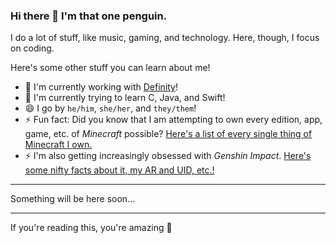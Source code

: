 ### Hi there 👋 I'm that one penguin.

I do a lot of stuff, like music, gaming, and technology. Here, though, I focus on coding.

Here's some other stuff you can learn about me!
- 🔭 I'm currently working with [Definity](https://github.com/DefinityTeam)!
- 🌱 I'm currently trying to learn C, Java, and Swift!
- 😄 I go by `he/him`, `she/her`, and `they/them`!
- ⚡ Fun fact: Did you know that I am attempting to own every edition, app, game, etc. of *Minecraft* possible? [Here's a list of every single thing of Minecraft I own.](https://github.com/jbmagination/jbmagination/blob/master/info/MINECRAFT.md)
- ⚡ I'm also getting increasingly obsessed with *Genshin Impact*. [Here's some nifty facts about it, my AR and UID, etc.!](https://github.com/jbmagination/jbmagination/blob/master/info/GENSHIN.md)
---

Something will be here soon...

---

If you're reading this, you're amazing 💚
